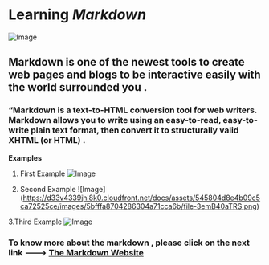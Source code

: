 # Learning *Markdown*

![Image](https://www.washingtonpost.com/resizer/9dVbpamVQAEUVYeU5-eE6fgNcHc=/1484x0/arc-anglerfish-washpost-prod-washpost.s3.amazonaws.com/public/NAL3QFGVREI6TFQQ7NLMKURODQ.jpg)

## Markdown is one of the newest tools to create web pages and blogs to be interactive easily with the world surrounded you . 

### “Markdown is a text-to-HTML conversion tool for web writers. Markdown allows you to write using an easy-to-read, easy-to-write plain text format, then convert it to structurally valid XHTML (or HTML) .


**Examples**

1. First Example ![Image](https://d33v4339jhl8k0.cloudfront.net/docs/assets/545804d8e4b09c5ca72525ce/images/5bfffa1304286304a71cca67/file-HkUrvqZYBI.png)

2. Second  Example ![Image] (https://d33v4339jhl8k0.cloudfront.net/docs/assets/545804d8e4b09c5ca72525ce/images/5bfffa8704286304a71cca6b/file-3emB40aTRS.png)

3.Third Example ![Image](https://d33v4339jhl8k0.cloudfront.net/docs/assets/545804d8e4b09c5ca72525ce/images/5c0005a32c7d3a31944e848f/file-XcTza19sha.png)


### To know more about the markdown , please click on the next link ---> [The Markdown Website ](https://www.markdownguide.org/) 
 


